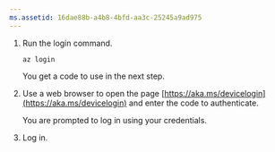 ```yaml
---
ms.assetid: 16dae88b-a4b8-4bfd-aa3c-25245a9ad975
---
```


1. Run the login command.

    ```azurecli
    az login
    ```

   You get a code to use in the next step. 

1. Use a web browser to open the page [https://aka.ms/devicelogin](https://aka.ms/devicelogin)
    and enter the code to authenticate.

    You are prompted to log in using your credentials.

1. Log in.